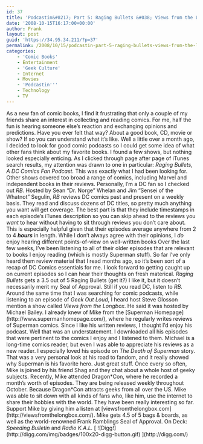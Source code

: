 ```yaml
---
id: 37
title: 'Podcastin&#8217; Part 5: Raging Bullets &#038; Views from the Longbox'
date: '2008-10-15T16:17:00+00:00'
author: Frank
layout: post
guid: 'https://34.95.34.211/?p=37'
permalink: /2008/10/15/podcastin-part-5-raging-bullets-views-from-the-longbox-html/
categories:
    - 'Comic Books'
    - Entertainment
    - 'Geek Culture'
    - Internet
    - Movies
    - 'Podcastin'''
    - Technology
    - TV
---
```


<div src="v5">As a new fan of comic books, I find it frustrating that only a couple of my friends share an interest in collecting and reading comics. For me, half the fun is hearing someone else’s reaction and exchanging opinions and predictions. Have you ever felt that way? About a good book, CD, movie or show? If so you can understand what it’s like. Well a little over a month ago, I decided to look for good comic podcasts so I could get some idea of what other fans think about my favorite books. I found a few shows, but nothing looked especially enticing. As I clicked through page after page of iTunes search results, my attention was drawn to one in particular: <span style="font-style: italic;">Raging Bullets, A DC Comics Fan Podcast.</span> This was exactly what I had been looking for. Other shows covered too broad a range of comics, including Marvel and independent books in their reviews. Personally, I’m a DC fan so I checked out <span style="font-style: italic;">RB</span>. Hosted by Sean “Dr. Norge” Whelan and Jim “Sensei of the Whatnot” Segulin, <span style="font-style: italic;">RB</span> reviews DC comics past and present on a weekly basis. They read and discuss dozens of DC titles, so pretty much anything you want will get coverage. The best part is that they include timestamps in each episode’s iTunes description so you can skip ahead to the reviews you <span style="font-style: italic;">want</span> to hear without having to sit through reviews you don’t care about. This is especially helpful given that their episodes average anywhere from 2 to 4 <span style="font-weight: bold;"><span style="font-style: italic;">hours</span></span> in length. While I don’t always agree with their opinions, I <span style="font-style: italic;">do</span> enjoy hearing different points-of-view on well-written books Over the last few weeks, I’ve been listening to all of their older episodes that are relevant to books I enjoy reading (which is mostly Superman stuff). So far I’ve only heard them review material that I read months ago, so it’s been sort of a recap of DC Comics essentials for me. I look forward to getting caught up on current episodes so I can hear their thoughts on fresh materical. <span style="font-style: italic;">Raging Bullets<span style="font-style: italic;"> </span></span>gets a 3.5 out of 5 Raging Bullets (get it?) I like it, but it doesn’t necessarily merit my Seal of Approval. Still if you read DC, listen to <span style="font-style: italic;">RB.<span style="font-style: italic;"><span style="font-style: italic;"></span></span>  
</span>  
Around the same time that I was searching for comic podcasts, while listening to an episode of <span style="font-style: italic;">Geek Out Loud</span>, I heard host Steve Glosson mention a show called <span style="font-style: italic;">Views from the Longbox</span>. He said it was hosted by Michael Bailey. I already knew of Mike from the [Superman Homepage](http://www.supermanhomepage.com/), where he regularly writes reviews of Superman comics. Since I like his written reviews, I thought I’d enjoy his podcast. Well that was an understatement. I downloaded all his episodes that were pertinent to the comics I enjoy and I listened to them. Michael is a long-time comics reader, but even I was able to appreciate his reviews as a new reader. I especially loved his episode on <span style="font-style: italic;">The Death of Superman</span> story. That was a very personal look at his road to fandom, and it really showed why Superman is his favorite hero. Just great stuff. Once every so often, Mike is joined by his friend Shag and they chat about a whole host of geeky subjects. Recently, Mike attended Dragon*Con, where he recorded a month’s worth of episodes. They are being released weekly throughout October. Because Dragon*Con attracts geeks from all over the US. Mike was able to sit down with all kinds of fans who, like him, use the internet to share their hobbies with the world. They have been really interesting so far. Support Mike by giving him a listen at [viewsfromthelongbox.com](http://viewsfromthelongbox.com/). Mike gets 4.5 of 5 bags &amp; boards, as well as the world-renowned Frank Ramblings Seal of Approval. On Deck: <span style="font-style: italic;">Speeding Bulletin</span> and <span style="font-style: italic;">Radio K.A.L.</span>  
[  
![Digg!](http://digg.com/img/badges/100x20-digg-button.gif)  ](http://digg.com/)

</div>